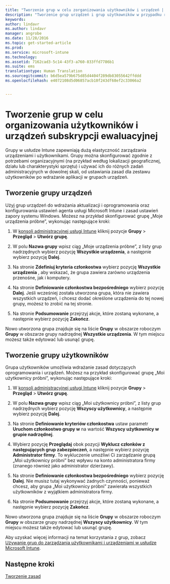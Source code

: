 ```yaml
---
title: "Tworzenie grup w celu zorganizowania użytkowników i urządzeń | Microsoft Docs"
description: "Tworzenie grup urządzeń i grup użytkowników w przypadku rejestracji w celu korzystania z bezpłatnej 30-dniowej wersji ewaluacyjnej usługi Microsoft Intune."
keywords: 
author: lindavr
ms.author: lindavr
manager: angrobe
ms.date: 11/28/2016
ms.topic: get-started-article
ms.prod: 
ms.service: microsoft-intune
ms.technology: 
ms.assetid: 7162cad3-5c14-43f3-a760-833ffd7786b1
ms.suite: ems
translationtype: Human Translation
ms.sourcegitcommit: b6d5ea579b675d85d4404f289db83055642ffddd
ms.openlocfilehash: e4072108d5d06857acb10f243df68ef2c33066a2


---
```


# <a name="create-groups-to-organize-evaluation-subscription-users-and-devices"></a>Tworzenie grup w celu organizowania użytkowników i urządzeń subskrypcji ewaluacyjnej
Grupy w usłudze Intune zapewniają dużą elastyczność zarządzania urządzeniami i użytkownikami. Grupy można skonfigurować zgodnie z potrzebami organizacyjnymi (na przykład według lokalizacji geograficznej, działu lub charakterystyki sprzętu) i używać ich do różnych zadań administracyjnych w dowolnej skali, od ustawiania zasad dla zestawu użytkowników po wdrażanie aplikacji w grupach urządzeń.

## <a name="create-a-device-group"></a>Tworzenie grupy urządzeń
Użyj grup urządzeń do wdrażania aktualizacji i oprogramowania oraz konfigurowania ustawień agenta usługi Microsoft Intune i zasad ustawień zapory systemu Windows. Możesz na przykład skonfigurować grupę „Moje urządzenia próbne”, wykonując następujące kroki:

1.  W [konsoli administracyjnej usługi Intune](https://manage.microsoft.com/) kliknij pozycje **Grupy** &gt; **Przegląd** &gt; **Utwórz grupę**.

2.  W polu **Nazwa grupy** wpisz ciąg „Moje urządzenia próbne”, z listy grup nadrzędnych wybierz pozycję **Wszystkie urządzenia**, a następnie wybierz pozycję **Dalej**.

3.  Na stronie **Zdefiniuj kryteria członkostwa** wybierz pozycję **Wszystkie urządzenia** , aby wskazać, że grupa zawiera zarówno urządzenia przenośne, jak i komputery.

4.  Na stronie **Definiowanie członkostwa bezpośredniego** wybierz pozycję **Dalej**. Jeśli wcześniej została utworzona grupa, która nie zawiera wszystkich urządzeń, i chcesz dodać określone urządzenia do tej nowej grupy, możesz to zrobić na tej stronie.

5.  Na stronie **Podsumowanie** przejrzyj akcje, które zostaną wykonane, a następnie wybierz pozycję **Zakończ**.

Nowo utworzona grupa znajduje się na liście **Grupy** w obszarze roboczym **Grupy** w obszarze grupy nadrzędnej **Wszystkie urządzenia**. W tym miejscu możesz także edytować lub usunąć grupę.

## <a name="create-a-user-group"></a>Tworzenie grupy użytkowników
Grupa użytkowników umożliwia wdrażanie zasad dotyczących oprogramowania i urządzeń. Możesz na przykład skonfigurować grupę „Moi użytkownicy próbni”, wykonując następujące kroki:

1.  W [konsoli administracyjnej usługi Intune](https://manage.microsoft.com/) kliknij pozycje **Grupy** &gt; **Przegląd** &gt; **Utwórz grupę**.

2.  W polu **Nazwa grupy** wpisz ciąg „Moi użytkownicy próbni”, z listy grup nadrzędnych wybierz pozycję **Wszyscy użytkownicy**, a następnie wybierz pozycję **Dalej**.

3.  Na stronie **Definiowanie kryteriów członkostwa** ustaw parametr **Uruchom członkostwo grupy w** na wartość **Wszyscy użytkownicy w grupie nadrzędnej**.

4.  Wybierz pozycję **Przeglądaj** obok pozycji **Wyklucz członków z następujących grup zabezpieczeń**, a następnie wybierz pozycję **Administrator firmy**. To wykluczenie umożliwi Ci zarządzanie grupą „Moi użytkownicy próbni” bez wpływu na konto administratora firmy (znanego również jako administrator dzierżawy).

5.  Na stronie **Definiowanie członkostwa bezpośredniego** wybierz pozycję **Dalej**. Nie musisz tutaj wykonywać żadnych czynności, ponieważ chcesz, aby grupa „Moi użytkownicy próbni” zawierała wszystkich użytkowników z wyjątkiem administratora firmy.

6.  Na stronie **Podsumowanie** przejrzyj akcje, które zostaną wykonane, a następnie wybierz pozycję **Zakończ**.

Nowo utworzona grupa znajduje się na liście **Grupy** w obszarze roboczym **Grupy** w obszarze grupy nadrzędnej **Wszyscy użytkownicy**. W tym miejscu możesz także edytować lub usunąć grupę.

Aby uzyskać więcej informacji na temat korzystania z grup, zobacz [Używanie grup do zarządzania użytkownikami i urządzeniami w usłudze Microsoft Intune](/Intune/Deploy-Use/use-groups-to-manage-users-and-devices-with-microsoft-intune).

## <a name="next-steps"></a>Następne kroki
[Tworzenie zasad](get-started-with-a-30-day-trial-of-microsoft-intune-step-4.md)  



<!--HONumber=Dec16_HO2-->


